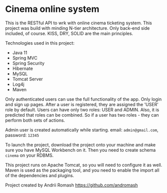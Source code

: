 # Cinema online system

This is the RESTful API to wrk with online cinema ticketing system. This project was build with minding N-tier architecture.
Only back-end side included, of course. KISS, DRY, SOLID are the main principles.

Technologies used in this project:
- Java 11
- Spring MVC
- Spring Security
- Hibernate
- MySQL
- Tomcat Server
- Log4j
- Maven

Only authenticated users can use the full functionality of the app. Only login and sign up pages.
After a user is registered, they are assigned the 'USER' role by default. Users can have only two roles: USER and ADMIN.
Also, it is predicted that roles can be combined. So if a user has two roles - they can perform both sets of actions.

Admin user is created automatically while starting. email: `admin@gmail.com`, password: `12345`

To launch the project, download the project onto your machine and make sure you have MySQL Workbench on it.
Then you need to create schema `cinema` on your RDBMS.

This project runs on Apache Tomcat, so you will need to configure it as well.
Maven is used as the packaging tool, and you need to enable the import all of the dependencies and plugins.

Project created by Andrii Romash https://github.com/andromash
